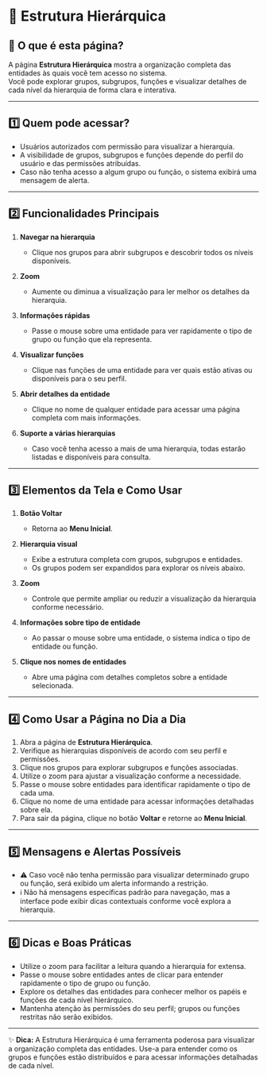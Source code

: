 # 🏢 Estrutura Hierárquica

## 📄 O que é esta página?
A página **Estrutura Hierárquica** mostra a organização completa das entidades às quais você tem acesso no sistema.  
Você pode explorar grupos, subgrupos, funções e visualizar detalhes de cada nível da hierarquia de forma clara e interativa.

---

## 1️⃣ Quem pode acessar?
- Usuários autorizados com permissão para visualizar a hierarquia.  
- A visibilidade de grupos, subgrupos e funções depende do perfil do usuário e das permissões atribuídas.  
- Caso não tenha acesso a algum grupo ou função, o sistema exibirá uma mensagem de alerta.

---

## 2️⃣ Funcionalidades Principais

1. **Navegar na hierarquia**  
   - Clique nos grupos para abrir subgrupos e descobrir todos os níveis disponíveis.  

2. **Zoom**  
   - Aumente ou diminua a visualização para ler melhor os detalhes da hierarquia.  

3. **Informações rápidas**  
   - Passe o mouse sobre uma entidade para ver rapidamente o tipo de grupo ou função que ela representa.  

4. **Visualizar funções**  
   - Clique nas funções de uma entidade para ver quais estão ativas ou disponíveis para o seu perfil.  

5. **Abrir detalhes da entidade**  
   - Clique no nome de qualquer entidade para acessar uma página completa com mais informações.  

6. **Suporte a várias hierarquias**  
   - Caso você tenha acesso a mais de uma hierarquia, todas estarão listadas e disponíveis para consulta.

---

## 3️⃣ Elementos da Tela e Como Usar

1. **Botão Voltar**  
   - Retorna ao **Menu Inicial**.  

2. **Hierarquia visual**  
   - Exibe a estrutura completa com grupos, subgrupos e entidades.  
   - Os grupos podem ser expandidos para explorar os níveis abaixo.  

3. **Zoom**  
   - Controle que permite ampliar ou reduzir a visualização da hierarquia conforme necessário.  

4. **Informações sobre tipo de entidade**  
   - Ao passar o mouse sobre uma entidade, o sistema indica o tipo de entidade ou função.  

5. **Clique nos nomes de entidades**  
   - Abre uma página com detalhes completos sobre a entidade selecionada.

---

## 4️⃣ Como Usar a Página no Dia a Dia

1. Abra a página de **Estrutura Hierárquica**.  
2. Verifique as hierarquias disponíveis de acordo com seu perfil e permissões.  
3. Clique nos grupos para explorar subgrupos e funções associadas.  
4. Utilize o zoom para ajustar a visualização conforme a necessidade.  
5. Passe o mouse sobre entidades para identificar rapidamente o tipo de cada uma.  
6. Clique no nome de uma entidade para acessar informações detalhadas sobre ela.  
7. Para sair da página, clique no botão **Voltar** e retorne ao **Menu Inicial**.

---

## 5️⃣ Mensagens e Alertas Possíveis

- ⚠️ Caso você não tenha permissão para visualizar determinado grupo ou função, será exibido um alerta informando a restrição.  
- ℹ️ Não há mensagens específicas padrão para navegação, mas a interface pode exibir dicas contextuais conforme você explora a hierarquia.

---

## 6️⃣ Dicas e Boas Práticas

- Utilize o zoom para facilitar a leitura quando a hierarquia for extensa.  
- Passe o mouse sobre entidades antes de clicar para entender rapidamente o tipo de grupo ou função.  
- Explore os detalhes das entidades para conhecer melhor os papéis e funções de cada nível hierárquico.  
- Mantenha atenção às permissões do seu perfil; grupos ou funções restritas não serão exibidos.

---

✨ **Dica:** A Estrutura Hierárquica é uma ferramenta poderosa para visualizar a organização completa das entidades. Use-a para entender como os grupos e funções estão distribuídos e para acessar informações detalhadas de cada nível.